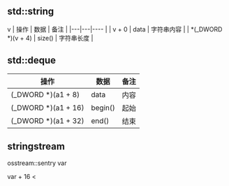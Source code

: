 

## std::string

v
| 操作 | 数据 | 备注 |
|---|---|---- |
| v + 0 | data | 字符串内容 |
| *(_DWORD *)(v + 4) | size() | 字符串长度 |

## std::deque

| 操作 | 数据 | 备注 |
|---|---|---- |
| (_DWORD *)(a1 + 8) | data | 内容 |
| (_DWORD *)(a1 + 16) | begin() | 起始 |
| (_DWORD *)(a1 + 32) | end() | 结束 |


## stringstream

osstream::sentry var

var + 16 < 